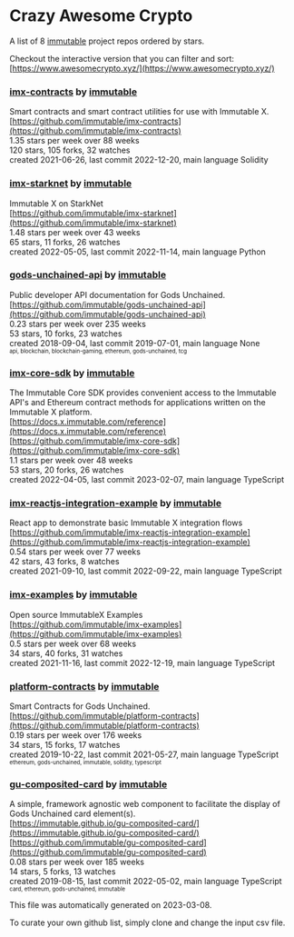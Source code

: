 # Crazy Awesome Crypto
A list of 8 [immutable](https://github.com/immutable) project repos ordered by stars.  

Checkout the interactive version that you can filter and sort: 
[https://www.awesomecrypto.xyz/](https://www.awesomecrypto.xyz/)  


### [imx-contracts](https://github.com/immutable/imx-contracts) by [immutable](https://github.com/immutable)  
Smart contracts and smart contract utilities for use with Immutable X.  
[https://github.com/immutable/imx-contracts](https://github.com/immutable/imx-contracts)  
1.35 stars per week over 88 weeks  
120 stars, 105 forks, 32 watches  
created 2021-06-26, last commit 2022-12-20, main language Solidity  


### [imx-starknet](https://github.com/immutable/imx-starknet) by [immutable](https://github.com/immutable)  
Immutable X on StarkNet  
[https://github.com/immutable/imx-starknet](https://github.com/immutable/imx-starknet)  
1.48 stars per week over 43 weeks  
65 stars, 11 forks, 26 watches  
created 2022-05-05, last commit 2022-11-14, main language Python  


### [gods-unchained-api](https://github.com/immutable/gods-unchained-api) by [immutable](https://github.com/immutable)  
Public developer API documentation for Gods Unchained.   
[https://github.com/immutable/gods-unchained-api](https://github.com/immutable/gods-unchained-api)  
0.23 stars per week over 235 weeks  
53 stars, 10 forks, 23 watches  
created 2018-09-04, last commit 2019-07-01, main language None  
<sub><sup>api, blockchain, blockchain-gaming, ethereum, gods-unchained, tcg</sup></sub>


### [imx-core-sdk](https://github.com/immutable/imx-core-sdk) by [immutable](https://github.com/immutable)  
The Immutable Core SDK provides convenient access to the Immutable API's and Ethereum contract methods for applications written on the Immutable X platform.  
[https://docs.x.immutable.com/reference](https://docs.x.immutable.com/reference)  
[https://github.com/immutable/imx-core-sdk](https://github.com/immutable/imx-core-sdk)  
1.1 stars per week over 48 weeks  
53 stars, 20 forks, 26 watches  
created 2022-04-05, last commit 2023-02-07, main language TypeScript  


### [imx-reactjs-integration-example](https://github.com/immutable/imx-reactjs-integration-example) by [immutable](https://github.com/immutable)  
React app to demonstrate basic Immutable X integration flows  
[https://github.com/immutable/imx-reactjs-integration-example](https://github.com/immutable/imx-reactjs-integration-example)  
0.54 stars per week over 77 weeks  
42 stars, 43 forks, 8 watches  
created 2021-09-10, last commit 2022-09-22, main language TypeScript  


### [imx-examples](https://github.com/immutable/imx-examples) by [immutable](https://github.com/immutable)  
Open source ImmutableX Examples  
[https://github.com/immutable/imx-examples](https://github.com/immutable/imx-examples)  
0.5 stars per week over 68 weeks  
34 stars, 40 forks, 31 watches  
created 2021-11-16, last commit 2022-12-19, main language TypeScript  


### [platform-contracts](https://github.com/immutable/platform-contracts) by [immutable](https://github.com/immutable)  
Smart Contracts for Gods Unchained.   
[https://github.com/immutable/platform-contracts](https://github.com/immutable/platform-contracts)  
0.19 stars per week over 176 weeks  
34 stars, 15 forks, 17 watches  
created 2019-10-22, last commit 2021-05-27, main language TypeScript  
<sub><sup>ethereum, gods-unchained, immutable, solidity, typescript</sup></sub>


### [gu-composited-card](https://github.com/immutable/gu-composited-card) by [immutable](https://github.com/immutable)  
A simple, framework agnostic web component to facilitate the display of Gods Unchained card element(s).  
[https://immutable.github.io/gu-composited-card/](https://immutable.github.io/gu-composited-card/)  
[https://github.com/immutable/gu-composited-card](https://github.com/immutable/gu-composited-card)  
0.08 stars per week over 185 weeks  
14 stars, 5 forks, 13 watches  
created 2019-08-15, last commit 2022-05-02, main language TypeScript  
<sub><sup>card, ethereum, gods-unchained, immutable</sup></sub>


This file was automatically generated on 2023-03-08.  

To curate your own github list, simply clone and change the input csv file.  
